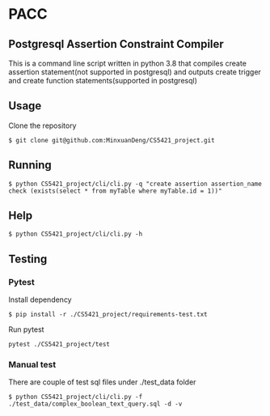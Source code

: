 # PACC
## Postgresql Assertion Constraint Compiler
This is a command line script written in python 3.8 that compiles create assertion statement(not supported in postgresql) and outputs create trigger and create function statements(supported in postgresql)

## Usage
Clone the repository
```
$ git clone git@github.com:MinxuanDeng/CS5421_project.git
```
## Running
```
$ python CS5421_project/cli/cli.py -q "create assertion assertion_name check (exists(select * from myTable where myTable.id = 1))"
```

## Help
```
$ python CS5421_project/cli/cli.py -h
```

## Testing
### Pytest
Install dependency
```
$ pip install -r ./CS5421_project/requirements-test.txt
```

Run pytest
```
pytest ./CS5421_project/test
```

### Manual test
There are couple of test sql files under ./test_data folder
```
$ python CS5421_project/cli/cli.py -f ./test_data/complex_boolean_text_query.sql -d -v
```